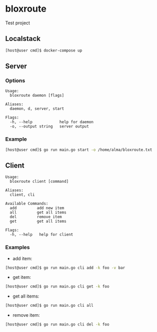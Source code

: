 # bloxroute
Test project
## Localstack
```bash
[host@user cmd]$ docker-compose up
```
## Server
### Options
```
Usage:
  bloxroute daemon [flags]

Aliases:
  daemon, d, server, start

Flags:
  -h, --help            help for daemon
  -o, --output string   server output
```
### Example
```bash
[host@user cmd]$ go run main.go start -o /home/alma/bloxroute.txt
```
## Client
```
Usage:
  bloxroute client [command]

Aliases:
  client, cli

Available Commands:
  add         add new item
  all         get all items
  del         remove item
  get         get all items

Flags:
  -h, --help   help for client
```
### Examples
- add item:
```bash
[host@user cmd]$ go run main.go cli add -k foo -v bar
```
- get item:
```bash
[host@user cmd]$ go run main.go cli get -k foo
```
- get all items:
```bash
[host@user cmd]$ go run main.go cli all
```
- remove item:
```bash
[host@user cmd]$ go run main.go cli del -k foo
```